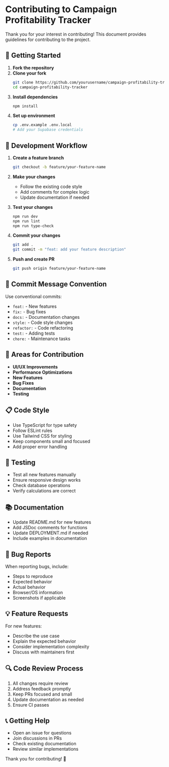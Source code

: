 # Contributing to Campaign Profitability Tracker

Thank you for your interest in contributing! This document provides guidelines for contributing to the project.

## 🚀 Getting Started

1. **Fork the repository**
2. **Clone your fork**
   ```bash
   git clone https://github.com/yourusername/campaign-profitability-tracker.git
   cd campaign-profitability-tracker
   ```
3. **Install dependencies**
   ```bash
   npm install
   ```
4. **Set up environment**
   ```bash
   cp .env.example .env.local
   # Add your Supabase credentials
   ```

## 🔧 Development Workflow

1. **Create a feature branch**
   ```bash
   git checkout -b feature/your-feature-name
   ```

2. **Make your changes**
   - Follow the existing code style
   - Add comments for complex logic
   - Update documentation if needed

3. **Test your changes**
   ```bash
   npm run dev
   npm run lint
   npm run type-check
   ```

4. **Commit your changes**
   ```bash
   git add .
   git commit -m "feat: add your feature description"
   ```

5. **Push and create PR**
   ```bash
   git push origin feature/your-feature-name
   ```

## 📝 Commit Message Convention

Use conventional commits:
- `feat:` - New features
- `fix:` - Bug fixes
- `docs:` - Documentation changes
- `style:` - Code style changes
- `refactor:` - Code refactoring
- `test:` - Adding tests
- `chore:` - Maintenance tasks

## 🎯 Areas for Contribution

- **UI/UX Improvements**
- **Performance Optimizations**
- **New Features**
- **Bug Fixes**
- **Documentation**
- **Testing**

## 📋 Code Style

- Use TypeScript for type safety
- Follow ESLint rules
- Use Tailwind CSS for styling
- Keep components small and focused
- Add proper error handling

## 🧪 Testing

- Test all new features manually
- Ensure responsive design works
- Check database operations
- Verify calculations are correct

## 📚 Documentation

- Update README.md for new features
- Add JSDoc comments for functions
- Update DEPLOYMENT.md if needed
- Include examples in documentation

## 🐛 Bug Reports

When reporting bugs, include:
- Steps to reproduce
- Expected behavior
- Actual behavior
- Browser/OS information
- Screenshots if applicable

## 💡 Feature Requests

For new features:
- Describe the use case
- Explain the expected behavior
- Consider implementation complexity
- Discuss with maintainers first

## 🔍 Code Review Process

1. All changes require review
2. Address feedback promptly
3. Keep PRs focused and small
4. Update documentation as needed
5. Ensure CI passes

## 📞 Getting Help

- Open an issue for questions
- Join discussions in PRs
- Check existing documentation
- Review similar implementations

Thank you for contributing! 🎉
